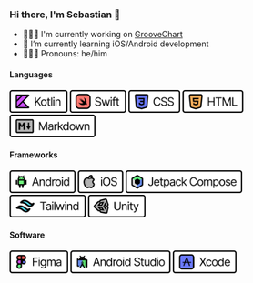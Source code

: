 ### Hi there, I'm Sebastian 👋

- 👨🏻‍💻 I'm currently working on [GrooveChart](https://github.com/galaxygoldfish/groovechart)
- 🌴 I’m currently learning iOS/Android development
- 🙍🏻‍♂️ Pronouns: he/him

#### Languages
<div display="flex">
  <img src="https://github.com/galaxygoldfish/galaxygoldfish/blob/main/badges/Kotlin.png" height="40" />
  <img src="https://github.com/galaxygoldfish/galaxygoldfish/blob/main/badges/Swift.png" height="40" />
  <img src="https://github.com/galaxygoldfish/galaxygoldfish/blob/main/badges/CSS.png" height="40" />
  <img src="https://github.com/galaxygoldfish/galaxygoldfish/blob/main/badges/HTML.png" height="40" />
  <img src="https://github.com/galaxygoldfish/galaxygoldfish/blob/main/badges/Markdown.png" height="40" />
</div>

#### Frameworks
<div display="flex">
  <img src="https://github.com/galaxygoldfish/galaxygoldfish/blob/main/badges/Android.png" height="40" />
  <img src="https://github.com/galaxygoldfish/galaxygoldfish/blob/main/badges/iOS.png" height="40" />
  <img src="https://github.com/galaxygoldfish/galaxygoldfish/blob/main/badges/JetpackCompose.png" height="40" />
  <img src="https://github.com/galaxygoldfish/galaxygoldfish/blob/main/badges/Tailwind.png" height="40" />
  <img src="https://github.com/galaxygoldfish/galaxygoldfish/blob/main/badges/Unity.png" height="40" />
</div>

#### Software
<div display="flex">
  <img src="https://github.com/galaxygoldfish/galaxygoldfish/blob/main/badges/Figma.png" height="40" />
  <img src="https://github.com/galaxygoldfish/galaxygoldfish/blob/main/badges/AndroidStudio.png" height="40" />
  <img src="https://github.com/galaxygoldfish/galaxygoldfish/blob/main/badges/Xcode.png" height="40" />
</div>
